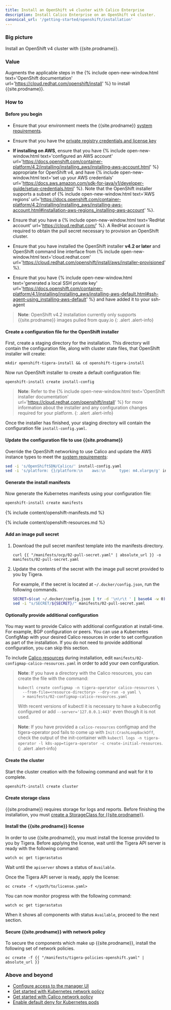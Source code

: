 ```yaml
---
title: Install an OpenShift v4 cluster with Calico Enterprise
description: Install Calico Enterprise on an OpenShift v4 cluster.
canonical_url: '/getting-started/openshift/installation'
---
```


### Big picture

Install an OpenShift v4 cluster with {{site.prodname}}.

### Value

Augments the applicable steps in the {% include open-new-window.html text='OpenShift documentation' url='https://cloud.redhat.com/openshift/install' %}
to install {{site.prodname}}.

### How to

#### Before you begin

- Ensure that your environment meets the {{site.prodname}} [system requirements]({{site.baseurl}}/getting-started/openshift/requirements).

- Ensure that you have the [private registry credentials and license key]({{site.baseurl}}/getting-started/calico-enterprise)

- **If installing on AWS**, ensure that you have {% include open-new-window.html text='configured an AWS account' url='https://docs.openshift.com/container-platform/4.2/installing/installing_aws/installing-aws-account.html' %} appropriate for OpenShift v4,
  and have {% include open-new-window.html text='set up your AWS credentials' url='https://docs.aws.amazon.com/sdk-for-java/v1/developer-guide/setup-credentials.html' %}.
  Note that the OpenShift installer supports a subset of {% include open-new-window.html text='AWS regions' url='https://docs.openshift.com/container-platform/4.2/installing/installing_aws/installing-aws-account.html#installation-aws-regions_installing-aws-account' %}.

- Ensure that you have a {% include open-new-window.html text='RedHat account' url='https://cloud.redhat.com/' %}. A RedHat account is required to obtain the pull secret necessary to provision an OpenShift cluster.

- Ensure that you have installed the OpenShift installer **v4.2 or later** and OpenShift command line interface from {% include open-new-window.html text='cloud.redhat.com' url='https://cloud.redhat.com/openshift/install/aws/installer-provisioned' %}.

- Ensure that you have {% include open-new-window.html text='generated a local SSH private key' url='https://docs.openshift.com/container-platform/4.1/installing/installing_aws/installing-aws-default.html#ssh-agent-using_installing-aws-default' %} and have added it to your ssh-agent

> **Note**: OpenShift v4.2 installation currently only supports {{site.prodname}} images pulled from quay.io
{: .alert .alert-info}

#### Create a configuration file for the OpenShift installer

First, create a staging directory for the installation. This directory will contain the configuration file, along with cluster state files, that OpenShift installer will create:

```
mkdir openshift-tigera-install && cd openshift-tigera-install
```

Now run OpenShift installer to create a default configuration file:

```
openshift-install create install-config
```

> **Note**: Refer to the {% include open-new-window.html text='OpenShift installer documentation' url='https://cloud.redhat.com/openshift/install' %} for more information
> about the installer and any configuration changes required for your platform.
{: .alert .alert-info}

Once the installer has finished, your staging directory will contain the configuration file `install-config.yaml`.

#### Update the configuration file to use {{site.prodname}}

Override the OpenShift networking to use Calico and update the AWS instance types to meet the [system requirements]({{site.baseurl}}/getting-started/openshift/requirements):

```bash
sed -i 's/OpenShiftSDN/Calico/' install-config.yaml
sed -i 's/platform: {}/platform:\n    aws:\n      type: m4.xlarge/g' install-config.yaml
```

#### Generate the install manifests

Now generate the Kubernetes manifests using your configuration file:

```bash
openshift-install create manifests
```

{% include content/openshift-manifests.md %}

{% include content/openshift-resources.md %}

#### Add an image pull secret

1. Download the pull secret manifest template into the manifests directory.

   ```
   curl {{ "/manifests/ocp/02-pull-secret.yaml" | absolute_url }} -o manifests/02-pull-secret.yaml
   ```

1. Update the contents of the secret with the image pull secret provided to you by Tigera.

   For example, if the secret is located at `~/.docker/config.json`, run the following commands.

   ```bash
   SECRET=$(cat ~/.docker/config.json | tr -d '\n\r\t ' | base64 -w 0)
   sed -i "s/SECRET/${SECRET}/" manifests/02-pull-secret.yaml
   ```

#### Optionally provide additional configuration

You may want to provide Calico with additional configuration at install-time. For example, BGP configuration or peers.
You can use a Kubernetes ConfigMap with your desired Calico resources in order to set configuration as part of the installation.
If you do not need to provide additional configuration, you can skip this section.

To include [Calico resources]({{site.baseurl}}/reference/resources) during installation, edit `manifests/02-configmap-calico-resources.yaml` in order to add your own configuration.

> **Note**: If you have a directory with the Calico resources, you can create the file with the command:
> ```
> kubectl create configmap -n tigera-operator calico-resources \
>   --from-file=<resource-directory> --dry-run -o yaml \
>   > manifests/02-configmap-calico-resources.yaml
> ```
> With recent versions of kubectl it is necessary to have a kubeconfig configured or add `--server='127.0.0.1:443'`
> even though it is not used.

> **Note**: If you have provided a `calico-resources` configmap and the tigera-operator pod fails to come up with `Init:CrashLoopBackOff`,
> check the output of the init-container with `kubectl logs -n tigera-operator -l k8s-app=tigera-operator -c create-initial-resources`.
{: .alert .alert-info}

#### Create the cluster

Start the cluster creation with the following command and wait for it to complete.

```bash
openshift-install create cluster
```

#### Create storage class

{{site.prodname}} requires storage for logs and reports. Before finishing the installation, you must [create a StorageClass for {{site.prodname}}]({{site.baseurl}}/getting-started/create-storage).

#### Install the {{site.prodname}} license

In order to use {{site.prodname}}, you must install the license provided to you by Tigera.
Before applying the license, wait until the Tigera API server is ready with the following command:

```
watch oc get tigerastatus
```

Wait until the `apiserver` shows a status of `Available`.

Once the Tigera API server is ready, apply the license:

```
oc create -f </path/to/license.yaml>
```

You can now monitor progress with the following command:

```
watch oc get tigerastatus
```

When it shows all components with status `Available`, proceed to the next section.

#### Secure {{site.prodname}} with network policy

To secure the components which make up {{site.prodname}}, install the following set of network policies.

```
oc create -f {{ "/manifests/tigera-policies-openshift.yaml" | absolute_url }}
```

### Above and beyond

- [Configure access to the manager UI]({{site.baseurl}}/getting-started/cnx/access-the-manager)
- [Get started with Kubernetes network policy]({{site.baseurl}}/security/kubernetes-network-policy)
- [Get started with Calico network policy]({{site.baseurl}}/security/calico-network-policy)
- [Enable default deny for Kubernetes pods]({{site.baseurl}}/security/kubernetes-default-deny)
